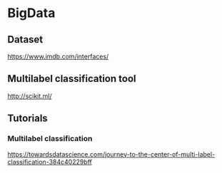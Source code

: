 # BigData

## Dataset

https://www.imdb.com/interfaces/

## Multilabel classification tool

http://scikit.ml/

## Tutorials

### Multilabel classification

https://towardsdatascience.com/journey-to-the-center-of-multi-label-classification-384c40229bff
